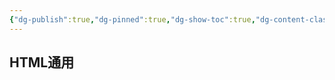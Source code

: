 ```yaml
---
{"dg-publish":true,"dg-pinned":true,"dg-show-toc":true,"dg-content-classes":true,"dg-note-icon":true,"tags":["dg-publish"],"sticker":"emoji//1f469-200d-1f4bb","permalink":"/审核/digital garden相关/obsidian中的chartjs代码迁入blog/","pinned":true,"contentClasses":"","dgShowToc":true,"dgPassFrontmatter":true,"noteIcon":true,"created":"2024-08-22T16:25:02.891+08:00","updated":"2024-10-11T10:18:28.610+08:00"}
---
```



HTML通用
---

<html>
<body>

<script src="https://cdn.jsdelivr.net/npm/chart.js"></script>
<div class="chart" style="height:184px">
  <canvas id="myChart"></canvas>
</div>
      
<script>
const ctx = document.getElementById('myChart');
      
    const labels =[
<pre class="dataview dataview-error">Dataview: custom view not found for '1,2,3,4,5,6,7.js' or '1,2,3,4,5,6,7/view.js'.</pre>
];
	//labels =labels.split(";")[1];
    // create random Data
    const helpData1 = labels.map( _ => Math.random() * 100);
    const helpData2 = labels.map( _ => Math.random() * 100);
    const data = {
      labels: labels,
      datasets: [
          {
            label: 'Dataset 1',
            data: helpData1,
            borderColor: '#ff0000',
            backgroundColor: '#ff000088',
            order: 1
          },
          {
            label: 'Dataset 2',
            data:  helpData2,
            borderColor: '#0000ff', 
            backgroundColor:'#0000ff88',
            type: 'line',
            order: 0
          }
      ]
    };
  
   const config = {
      type: 'bar',
      data: data,
      options: {
          responsive: true,
          maintainAspectRatio: false,
          plugins: {
            legend: {
                position: 'top',
            },
            title: {
                display: true,
                text: 'Chart.js Combined Line/Bar Chart'
            }
          }
      },
    };
          
    new Chart(
        ctx,
        config
    );
      </script>



dataviewjs版
---

<pre class="dataview dataview-error">Evaluation Error: An@https://cdn.jsdelivr.net/npm/chart.js:19:89928
@</pre>

<div class="chart" style="height:184px">
  <canvas id="myChart2"></canvas>
</div>

</body>
</html>

---

- 对于解决dataviewjs在网页运行chartjs很有帮助👇🏼
	1. [dataviewjs导入外部js的示例](https://forum.obsidian.md/t/use-chartjs-with-dataview/58752)
	2. [html通用的chartjs示例](https://stackoverflow.com/questions/74651498/how-do-i-run-o)